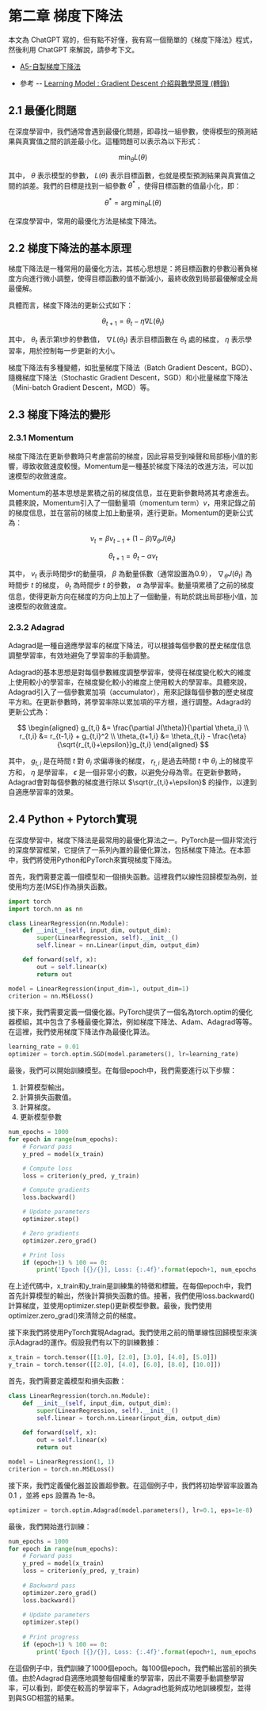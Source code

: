 # 第二章 梯度下降法

本文為 ChatGPT 寫的，但有點不好懂，我有寫一個簡單的《梯度下降法》程式，然後利用 ChatGPT 來解說，請參考下文。

* [A5-自製梯度下降法](A5-自製梯度下降法.md)


* 參考 -- [Learning Model : Gradient Descent 介紹與數學原理 (轉錄)](https://medium.com/ai%E5%8F%8D%E6%96%97%E5%9F%8E/learning-model-gradient-descent-%E4%BB%8B%E7%B4%B9%E8%88%87%E6%95%B8%E5%AD%B8%E5%8E%9F%E7%90%86-%E8%BD%89%E9%8C%84-53ed205a289e)

## 2.1 最優化問題

在深度學習中，我們通常會遇到最優化問題，即尋找一組參數，使得模型的預測結果與真實值之間的誤差最小化。這種問題可以表示為以下形式：

$$\min_{\theta}L(\theta)$$

其中， $\theta$ 表示模型的參數， $L(\theta)$ 表示目標函數，也就是模型預測結果與真實值之間的誤差。我們的目標是找到一組參數 $\theta^*$ ，使得目標函數的值最小化，即：

$$\theta^* = \arg\min_{\theta}L(\theta)$$

在深度學習中，常用的最優化方法是梯度下降法。

## 2.2 梯度下降法的基本原理

梯度下降法是一種常用的最優化方法，其核心思想是：將目標函數的參數沿著負梯度方向進行微小調整，使得目標函數的值不斷減小，最終收斂到局部最優解或全局最優解。

具體而言，梯度下降法的更新公式如下：

$$\theta_{t+1} = \theta_t - \eta \nabla L(\theta_t)$$

其中， $\theta_t$ 表示第t步的參數值， $\nabla L(\theta_t)$ 表示目標函數在 $\theta_t$ 處的梯度， $\eta$ 表示學習率，用於控制每一步更新的大小。

梯度下降法有多種變體，如批量梯度下降法（Batch Gradient Descent，BGD）、隨機梯度下降法（Stochastic Gradient Descent，SGD）和小批量梯度下降法（Mini-batch Gradient Descent，MGD）等。

## 2.3 梯度下降法的變形

### 2.3.1 Momentum

梯度下降法在更新參數時只考慮當前的梯度，因此容易受到噪聲和局部極小值的影響，導致收斂速度較慢。Momentum是一種基於梯度下降法的改進方法，可以加速模型的收斂速度。

Momentum的基本思想是累積之前的梯度信息，並在更新參數時將其考慮進去。具體來說，Momentum引入了一個動量項（momentum term）$v$，用來記錄之前的梯度信息，並在當前的梯度上加上動量項，進行更新。Momentum的更新公式為：

$$v_t=\beta v_{t-1}+(1-\beta)\nabla_{\theta} J(\theta_t)$$

$$\theta_{t+1}=\theta_t-\alpha v_t$$

其中， $v_t$ 表示時間步$t$的動量項， $\beta$ 為動量係數（通常設置為0.9）， $\nabla_{\theta} J(\theta_t)$ 為時間步 $t$ 的梯度， $\theta_t$ 為時間步 $t$ 的參數， $\alpha$ 為學習率。動量項累積了之前的梯度信息，使得更新方向在梯度的方向上加上了一個動量，有助於跳出局部極小值，加速模型的收斂速度。

### 2.3.2 Adagrad

Adagrad是一種自適應學習率的梯度下降法，可以根據每個參數的歷史梯度信息調整學習率，有效地避免了學習率的手動調整。

Adagrad的基本思想是對每個參數維度調整學習率，使得在梯度變化較大的維度上使用較小的學習率，在梯度變化較小的維度上使用較大的學習率。具體來說，Adagrad引入了一個參數累加項（accumulator），用來記錄每個參數的歷史梯度平方和。在更新參數時，將學習率除以累加項的平方根，進行調整。Adagrad的更新公式為：

$$
\begin{aligned}
g_{t,i} &= \frac{\partial J(\theta)}{\partial \theta_i} \\
r_{t,i} &= r_{t-1,i} + g_{t,i}^2 \\
\theta_{t+1,i} &= \theta_{t,i} - \frac{\eta}{\sqrt{r_{t,i}+\epsilon}}g_{t,i}
\end{aligned}
$$

其中， $g_{t,i}$ 是在時間 $t$ 對 $\theta_i$ 求偏導後的梯度， $r_{t,i}$ 是過去時間 $t$ 中 $\theta_i$ 上的梯度平方和， $\eta$ 是學習率， $\epsilon$ 是一個非常小的數，以避免分母為零。在更新參數時，Adagrad會對每個參數的梯度進行除以 $\sqrt{r_{t,i}+\epsilon}$ 的操作，以達到自適應學習率的效果。

## 2.4 Python + Pytorch實現

在深度學習中，梯度下降法是最常用的最優化算法之一。PyTorch是一個非常流行的深度學習框架，它提供了一系列內置的最優化算法，包括梯度下降法。在本節中，我們將使用Python和PyTorch來實現梯度下降法。

首先，我們需要定義一個模型和一個損失函數。這裡我們以線性回歸模型為例，並使用均方差(MSE)作為損失函數。

```py
import torch
import torch.nn as nn

class LinearRegression(nn.Module):
    def __init__(self, input_dim, output_dim):
        super(LinearRegression, self).__init__()
        self.linear = nn.Linear(input_dim, output_dim)

    def forward(self, x):
        out = self.linear(x)
        return out

model = LinearRegression(input_dim=1, output_dim=1)
criterion = nn.MSELoss()

```

接下來，我們需要定義一個優化器。PyTorch提供了一個名為torch.optim的優化器模組，其中包含了多種最優化算法，例如梯度下降法、Adam、Adagrad等等。在這裡，我們使用梯度下降法作為最優化算法。

```py
learning_rate = 0.01
optimizer = torch.optim.SGD(model.parameters(), lr=learning_rate)

```


最後，我們可以開始訓練模型。在每個epoch中，我們需要進行以下步驟：

1. 計算模型輸出。
2. 計算損失函數值。
3. 計算梯度。
4. 更新模型參數

```py
num_epochs = 1000
for epoch in range(num_epochs):
    # Forward pass
    y_pred = model(x_train)

    # Compute loss
    loss = criterion(y_pred, y_train)

    # Compute gradients
    loss.backward()

    # Update parameters
    optimizer.step()

    # Zero gradients
    optimizer.zero_grad()

    # Print loss
    if (epoch+1) % 100 == 0:
        print('Epoch [{}/{}], Loss: {:.4f}'.format(epoch+1, num_epochs, loss.item()))

```

在上述代碼中，x_train和y_train是訓練集的特徵和標籤。在每個epoch中，我們首先計算模型的輸出，然後計算損失函數的值。接著，我們使用loss.backward()計算梯度，並使用optimizer.step()更新模型參數。最後，我們使用optimizer.zero_grad()來清除之前的梯度。

接下來我們將使用PyTorch實現Adagrad。我們使用之前的簡單線性回歸模型來演示Adagrad的運作。假設我們有以下的訓練數據：

```py
x_train = torch.tensor([[1.0], [2.0], [3.0], [4.0], [5.0]])
y_train = torch.tensor([[2.0], [4.0], [6.0], [8.0], [10.0]])

```

首先，我們需要定義模型和損失函數：

```py
class LinearRegression(torch.nn.Module):
    def __init__(self, input_dim, output_dim):
        super(LinearRegression, self).__init__()
        self.linear = torch.nn.Linear(input_dim, output_dim)
        
    def forward(self, x):
        out = self.linear(x)
        return out

model = LinearRegression(1, 1)
criterion = torch.nn.MSELoss()

```

接下來，我們定義優化器並設置超參數。在這個例子中，我們將初始學習率設置為 0.1 ，並將 eps 設置為 1e-8。

```py
optimizer = torch.optim.Adagrad(model.parameters(), lr=0.1, eps=1e-8)

```

最後，我們開始進行訓練：

```py
num_epochs = 1000
for epoch in range(num_epochs):
    # Forward pass
    y_pred = model(x_train)
    loss = criterion(y_pred, y_train)
    
    # Backward pass
    optimizer.zero_grad()
    loss.backward()
    
    # Update parameters
    optimizer.step()
    
    # Print progress
    if (epoch+1) % 100 == 0:
        print('Epoch [{}/{}], Loss: {:.4f}'.format(epoch+1, num_epochs, loss.item()))

```

在這個例子中，我們訓練了1000個epoch。每100個epoch，我們輸出當前的損失值。由於Adagrad自適應地調整每個權重的學習率，因此不需要手動調整學習率，可以看到，即使在較高的學習率下，Adagrad也能夠成功地訓練模型，並得到與SGD相當的結果。

